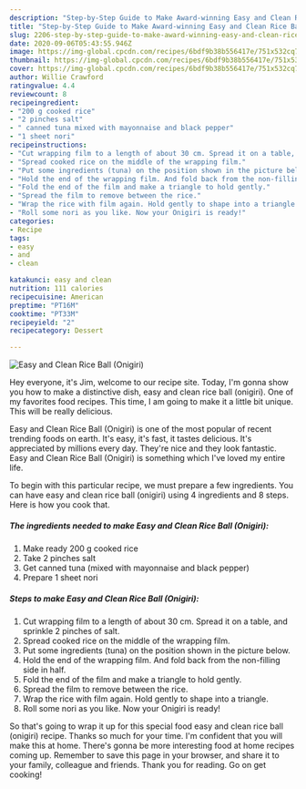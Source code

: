 ```yaml
---
description: "Step-by-Step Guide to Make Award-winning Easy and Clean Rice Ball (Onigiri)"
title: "Step-by-Step Guide to Make Award-winning Easy and Clean Rice Ball (Onigiri)"
slug: 2206-step-by-step-guide-to-make-award-winning-easy-and-clean-rice-ball-onigiri
date: 2020-09-06T05:43:55.946Z
image: https://img-global.cpcdn.com/recipes/6bdf9b38b556417e/751x532cq70/easy-and-clean-rice-ball-onigiri-recipe-main-photo.jpg
thumbnail: https://img-global.cpcdn.com/recipes/6bdf9b38b556417e/751x532cq70/easy-and-clean-rice-ball-onigiri-recipe-main-photo.jpg
cover: https://img-global.cpcdn.com/recipes/6bdf9b38b556417e/751x532cq70/easy-and-clean-rice-ball-onigiri-recipe-main-photo.jpg
author: Willie Crawford
ratingvalue: 4.4
reviewcount: 8
recipeingredient:
- "200 g cooked rice"
- "2 pinches salt"
- " canned tuna mixed with mayonnaise and black pepper"
- "1 sheet nori"
recipeinstructions:
- "Cut wrapping film to a length of about 30 cm. Spread it on a table, and sprinkle 2 pinches of salt."
- "Spread cooked rice on the middle of the wrapping film."
- "Put some ingredients (tuna) on the position shown in the picture below."
- "Hold the end of the wrapping film. And fold back from the non-filling side in half."
- "Fold the end of the film and make a triangle to hold gently."
- "Spread the film to remove between the rice."
- "Wrap the rice with film again. Hold gently to shape into a triangle."
- "Roll some nori as you like. Now your Onigiri is ready!"
categories:
- Recipe
tags:
- easy
- and
- clean

katakunci: easy and clean 
nutrition: 111 calories
recipecuisine: American
preptime: "PT16M"
cooktime: "PT33M"
recipeyield: "2"
recipecategory: Dessert

---
```



![Easy and Clean Rice Ball (Onigiri)](https://img-global.cpcdn.com/recipes/6bdf9b38b556417e/751x532cq70/easy-and-clean-rice-ball-onigiri-recipe-main-photo.jpg)

Hey everyone, it's Jim, welcome to our recipe site. Today, I'm gonna show you how to make a distinctive dish, easy and clean rice ball (onigiri). One of my favorites food recipes. This time, I am going to make it a little bit unique. This will be really delicious.

Easy and Clean Rice Ball (Onigiri) is one of the most popular of recent trending foods on earth. It's easy, it's fast, it tastes delicious. It's appreciated by millions every day. They're nice and they look fantastic. Easy and Clean Rice Ball (Onigiri) is something which I've loved my entire life.




To begin with this particular recipe, we must prepare a few ingredients. You can have easy and clean rice ball (onigiri) using 4 ingredients and 8 steps. Here is how you cook that.

<!--inarticleads1-->

##### The ingredients needed to make Easy and Clean Rice Ball (Onigiri):

1. Make ready 200 g cooked rice
1. Take 2 pinches salt
1. Get  canned tuna (mixed with mayonnaise and black pepper)
1. Prepare 1 sheet nori




<!--inarticleads2-->

##### Steps to make Easy and Clean Rice Ball (Onigiri):

1. Cut wrapping film to a length of about 30 cm. Spread it on a table, and sprinkle 2 pinches of salt.
1. Spread cooked rice on the middle of the wrapping film.
1. Put some ingredients (tuna) on the position shown in the picture below.
1. Hold the end of the wrapping film. And fold back from the non-filling side in half.
1. Fold the end of the film and make a triangle to hold gently.
1. Spread the film to remove between the rice.
1. Wrap the rice with film again. Hold gently to shape into a triangle.
1. Roll some nori as you like. Now your Onigiri is ready!




So that's going to wrap it up for this special food easy and clean rice ball (onigiri) recipe. Thanks so much for your time. I'm confident that you will make this at home. There's gonna be more interesting food at home recipes coming up. Remember to save this page in your browser, and share it to your family, colleague and friends. Thank you for reading. Go on get cooking!
